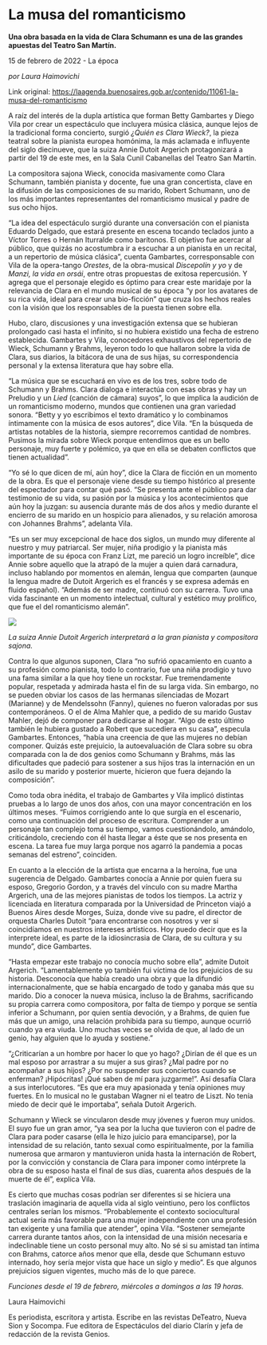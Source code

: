 # La musa del romanticismo

**Una obra basada en la vida de Clara Schumann es una de las grandes apuestas del Teatro San Martín.**

15 de febrero de 2022 - La época

_por Laura Haimovichi_

Link original: https://laagenda.buenosaires.gob.ar/contenido/11061-la-musa-del-romanticismo



A raíz del interés de la dupla artística que forman Betty Gambartes y Diego Vila por crear un espectáculo que incluyera música clásica, aunque lejos de la tradicional forma concierto, surgió *¿Quién es Clara Wieck?*, la pieza teatral sobre la pianista europea homónima, la más aclamada e influyente del siglo diecinueve, que la suiza Annie Dutoit Argerich protagonizará a partir del 19 de este mes, en la Sala Cunil Cabanellas del Teatro San Martín.




La compositora sajona Wieck, conocida masivamente como Clara Schumann, también pianista y docente, fue una gran concertista, clave en la difusión de las composiciones de su marido, Robert Schumann, uno de los más importantes representantes del romanticismo musical y padre de sus ocho hijos.




“La idea del espectáculo surgió durante una conversación con el pianista Eduardo Delgado, que estará presente en escena tocando teclados junto a Víctor Torres o Hernán Iturralde como barítonos. El objetivo fue acercar al público, que quizás no acostumbra ir a escuchar a un pianista en un recital, a un repertorio de música clásica”, cuenta Gambartes, corresponsable con Vila de la opera-tango *Orestes*, de la obra-musical *Discepolín y yo* y de *Manzi, la vida en orsái*, entre otras propuestas de exitosa repercusión. Y agrega que el personaje elegido es óptimo para crear este maridaje por la relevancia de Clara en el mundo musical de su época “y por los avatares de su rica vida, ideal para crear una bio-ficción” que cruza los hechos reales con la visión que los responsables de la puesta tienen sobre ella.




Hubo, claro, discusiones y una investigación extensa que se hubieran prolongado casi hasta el infinito, si no hubiera existido una fecha de estreno establecida. Gambartes y Vila, conocedores exhaustivos del repertorio de Wieck, Schumann y Brahms, leyeron todo lo que hallaron sobre la vida de Clara, sus diarios, la bitácora de una de sus hijas, su correspondencia personal y la extensa literatura que hay sobre ella.




“La música que se escuchará en vivo es de los tres, sobre todo de Schumann y Brahms. Clara dialoga e interactúa con esas obras y hay un Preludio y un *Lied* (canción de cámara) suyos”, lo que implica la audición de un romanticismo moderno, mundos que contienen una gran variedad sonora. “Betty y yo escribimos el texto dramático y lo combinamos íntimamente con la música de esos autores”, dice Vila. “En la búsqueda de artistas notables de la historia, siempre recorremos cantidad de nombres. Pusimos la mirada sobre Wieck porque entendimos que es un bello personaje, muy fuerte y polémico, ya que en ella se debaten conflictos que tienen actualidad”.




“Yo sé lo que dicen de mí, aún hoy”, dice la Clara de ficción en un momento de la obra. Es que el personaje viene desde su tiempo histórico al presente del espectador para contar qué pasó. “Se presenta ante el público para dar testimonio de su vida, su pasión por la música y los acontecimientos que aún hoy la juzgan: su ausencia durante más de dos años y medio durante el encierro de su marido en un hospicio para alienados, y su relación amorosa con Johannes Brahms”, adelanta Vila.




“Es un ser muy excepcional de hace dos siglos, un mundo muy diferente al nuestro y muy patriarcal. Ser mujer, niña prodigio y la pianista más importante de su época con Franz Lizt, me pareció un logro increíble”, dice Annie sobre aquello que la atrapó de la mujer a quien dará carnadura, incluso hablando por momentos en alemán, lengua que comparten (aunque la lengua madre de Dutoit Argerich es el francés y se expresa además en fluido español). “Además de ser madre, continuó con su carrera. Tuvo una vida fascinante en un momento intelectual, cultural y estético muy prolífico, que fue el del romanticismo alemán”.




![](https://cdn.feater.me/files/images/148428/8bd3ff0e-182e-4510-836c-fe5cc4bc1d87.png)




*La suiza Annie Dutoit Argerich interpretará a la gran pianista y compositora sajona.*




Contra lo que algunos suponen, Clara “no sufrió opacamiento en cuanto a su profesión como pianista, todo lo contrario, fue una niña prodigio y tuvo una fama similar a la que hoy tiene un rockstar. Fue tremendamente popular, respetada y admirada hasta el fin de su larga vida. Sin embargo, no se pueden obviar los casos de las hermanas silenciadas de Mozart (Marianne) y de Mendelssohn (Fanny), quienes no fueron valoradas por sus contemporáneos. O el de Alma Mahler que, a pedido de su marido Gustav Mahler, dejó de componer para dedicarse al hogar. “Algo de esto último también le hubiera gustado a Robert que sucediera en su casa”, especula Gambartes. Entonces, “había una creencia de que las mujeres no debían componer. Quizás este prejuicio, la autoevaluación de Clara sobre su obra comparada con la de dos genios como Schumann y Brahms, más las dificultades que padeció para sostener a sus hijos tras la internación en un asilo de su marido y posterior muerte, hicieron que fuera dejando la composición”.




Como toda obra inédita, el trabajo de Gambartes y Vila implicó distintas pruebas a lo largo de unos dos años, con una mayor concentración en los últimos meses. “Fuimos corrigiendo ante lo que surgía en el escenario, como una continuación del proceso de escritura. Comprender a un personaje tan complejo toma su tiempo, vamos cuestionándolo, amándolo, criticándolo, creciendo con él hasta llegar a éste que se nos presenta en escena. La tarea fue muy larga porque nos agarró la pandemia a pocas semanas del estreno”, coinciden.




En cuanto a la elección de la artista que encarna a la heroína, fue una sugerencia de Delgado. Gambartes conocía a Annie por quien fuera su esposo, Gregorio Gordon, y a través del vínculo con su madre Martha Argerich, una de las mejores pianistas de todos los tiempos. La actriz y licenciada en literatura comparada por la Universidad de Princeton viajó a Buenos Aires desde Morges, Suiza, donde vive su padre, el director de orquesta Charles Dutoit “para encontrarse con nosotros y ver si coincidíamos en nuestros intereses artísticos. Hoy puedo decir que es la interprete ideal, es parte de la idiosincrasia de Clara, de su cultura y su mundo”, dice Gambartes.




“Hasta empezar este trabajo no conocía mucho sobre ella”, admite Dutoit Argerich. “Lamentablemente yo también fui víctima de los prejuicios de su historia. Desconocía que había creado una obra y que la difundió internacionalmente, que se había encargado de todo y ganaba más que su marido. Dio a conocer la nueva música, incluso la de Brahms, sacrificando su propia carrera como compositora, por falta de tiempo y porque se sentía inferior a Schumann, por quien sentía devoción, y a Brahms, de quien fue más que un amigo, una relación prohibida para su tiempo, aunque ocurrió cuando ya era viuda. Uno muchas veces se olvida de que, al lado de un genio, hay alguien que lo ayuda y sostiene.”




“¿Criticarían a un hombre por hacer lo que yo hago? ¿Dirían de él que es un mal esposo por arrastrar a su mujer a sus giras? ¿Mal padre por no acompañar a sus hijos? ¿Por no suspender sus conciertos cuando se enferman? ¡Hipócritas! ¡Qué saben de mí para juzgarme!”. Así desafía Clara a sus interlocutores. “Es que era muy apasionada y tenía opiniones muy fuertes. En lo musical no le gustaban Wagner ni el teatro de Liszt. No tenía miedo de decir qué le importaba”, señala Dutoit Argerich.




Schumann y Wieck se vincularon desde muy jóvenes y fueron muy unidos. El suyo fue un gran amor, “ya sea por la lucha que tuvieron con el padre de Clara para poder casarse (ella le hizo juicio para emanciparse), por la intensidad de su relación, tanto sexual como espiritualmente, por la familia numerosa que armaron y mantuvieron unida hasta la internación de Robert, por la convicción y constancia de Clara para imponer como intérprete la obra de su esposo hasta el final de sus días, cuarenta años después de la muerte de él”, explica Vila.




Es cierto que muchas cosas podrían ser diferentes si se hiciera una traslación imaginaria de aquella vida al siglo veintiuno, pero los conflictos centrales serían los mismos. “Probablemente el contexto sociocultural actual sería más favorable para una mujer independiente con una profesión tan exigente y una familia que atender”, opina Vila. “Sostener semejante carrera durante tantos años, con la intensidad de una misión necesaria e indeclinable tiene un costo personal muy alto. No sé si su amistad tan íntima con Brahms, catorce años menor que ella, desde que Schumann estuvo internado, hoy sería mejor vista que hace un siglo y medio”. Es que algunos prejuicios siguen vigentes, mucho más de lo que parece.




*Funciones desde el 19 de febrero, miércoles a domingos a las 19 horas.*




Laura Haimovichi




Es periodista, escritora y artista. Escribe en las revistas DeTeatro, Nueva Sion y Socompa. Fue editora de Espectáculos del diario Clarín y jefa de redacción de la revista Genios.



